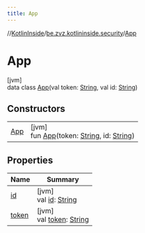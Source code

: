 ```yaml
---
title: App
---
```

//[KotlinInside](../../../index.html)/[be.zvz.kotlininside.security](../index.html)/[App](index.html)



# App



[jvm]\
data class [App](index.html)(val token: [String](https://kotlinlang.org/api/latest/jvm/stdlib/kotlin/-string/index.html), val id: [String](https://kotlinlang.org/api/latest/jvm/stdlib/kotlin/-string/index.html))



## Constructors


| | |
|---|---|
| [App](-app.html) | [jvm]<br>fun [App](-app.html)(token: [String](https://kotlinlang.org/api/latest/jvm/stdlib/kotlin/-string/index.html), id: [String](https://kotlinlang.org/api/latest/jvm/stdlib/kotlin/-string/index.html)) |


## Properties


| Name | Summary |
|---|---|
| [id](id.html) | [jvm]<br>val [id](id.html): [String](https://kotlinlang.org/api/latest/jvm/stdlib/kotlin/-string/index.html) |
| [token](token.html) | [jvm]<br>val [token](token.html): [String](https://kotlinlang.org/api/latest/jvm/stdlib/kotlin/-string/index.html) |

